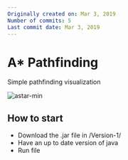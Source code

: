 ```yaml
---
Originally created on: Mar 3, 2019
Number of commits: 5
Last commit date: Mar 3, 2019
---
```


# A\* Pathfinding

Simple pathfinding visualization

![astar-min](https://user-images.githubusercontent.com/39393627/53691903-88984480-3d4c-11e9-95f1-62a88220cd58.gif)

## How to start

- Download the .jar file in /Version-1/
- Have an up to date version of java
- Run file
